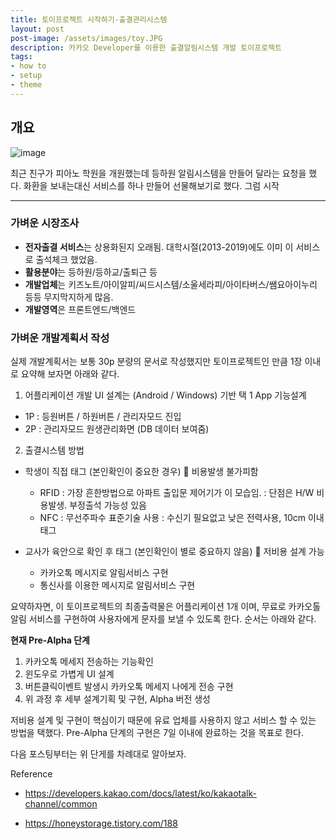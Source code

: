 ```yaml
---
title: 토이프로젝트 시작하기-출결관리시스템
layout: post
post-image: /assets/images/toy.JPG
description: 카카오 Developer를 이용한 출결알림시스템 개발 토이프로젝트
tags:
- how to
- setup
- theme
---
```


## 개요
![image](https://user-images.githubusercontent.com/82863114/161876225-d3995a92-cecb-41e6-8f8d-b51e43da4dae.png)

최근 친구가 피아노 학원을 개원했는데 등하원 알림시스템을 만들어 달라는 요청을 했다. 
화환을 보내는대신 서비스를 하나 만들어 선물해보기로 했다.
그럼 시작

---

### 가벼운 시장조사

- **전자출결 서비스**는 상용화된지 오래됨. 대학시절(2013-2019)에도 이미 이 서비스로 출석체크 했었음. 
- **활용분야**는 등하원/등하교/출퇴근 등
- **개발업체**는 키즈노트/아이알피/씨드시스템/소울세라피/아이타버스/쌤요아이누리 등등 무지막지하게 많음.
- **개발영역**은 프론트엔드/백엔드

### 가벼운 개발계획서 작성

실제 개발계획서는 보통 30p 분량의 문서로 작성했지만 토이프로젝트인 만큼 1장 이내로 요약해 보자면 아래와 같다.


1.	어플리케이션 개발
UI 설계는 (Android / Windows) 기반 택 1 
App 기능설계    
-	1P : 등원버튼 / 하원버튼 / 관리자모드 진입 
-	2P : 관리자모드 원생관리화면 (DB 데이터 보여줌)
2.	출결시스템 방법 
- 학생이 직접 태그 (본인확인이 중요한 경우)  비용발생 불가피함 
    - RFID 
: 가장 흔한방법으로 아파트 출입문 제어기가 이 모습임. 
: 단점은 H/W 비용발생. 부정출석 가능성 있음
    - NFC
: 무선주파수 표준기술 사용
: 수신기 필요없고 낮은 전력사용, 10cm 이내 태그

- 교사가 육안으로 확인 후 태그 (본인확인이 별로 중요하지 않음)  저비용 설계 가능
    - 카카오톡 메시지로 알림서비스 구현
    - 통신사를 이용한 메시지로 알림서비스 구현 

요약하자면, 이 토이프로젝트의 최종출력물은 어플리케이션 1개 이며, 무료로 카카오톨 알림 서비스를 구현하여 사용자에게 문자를 보낼 수 있도록 한다. 순서는 아래와 같다.

**현재 Pre-Alpha 단계**
1. 카카오톡 메세지 전송하는 기능확인
2. 윈도우로 가볍게 UI 설계 
3. 버튼클릭이벤트 발생시 카카오톡 메세지 나에게 전송 구현
4. 위 과정 후 세부 설계기획 및 구현, Alpha 버전 생성

저비용 설계 및 구현이 핵심이기 때문에 유료 업체를 사용하지 않고 서비스 할 수 있는 방법을 택했다. Pre-Alpha 단계의 구현은 7일 이내에 완료하는 것을 목표로 한다. 

다음 포스팅부터는 위 단게를 차례대로 알아보자.

Reference
* https://developers.kakao.com/docs/latest/ko/kakaotalk-channel/common

* https://honeystorage.tistory.com/188
